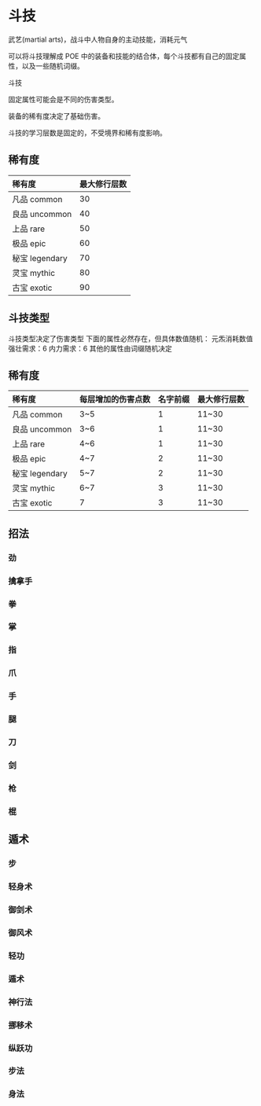 # 斗技

武艺(martial arts)，战斗中人物自身的主动技能，消耗元气

可以将斗技理解成 POE 中的装备和技能的结合体，每个斗技都有自己的固定属性，以及一些随机词缀。

斗技

固定属性可能会是不同的伤害类型。

装备的稀有度决定了基础伤害。

斗技的学习层数是固定的，不受境界和稀有度影响。

## 稀有度

| 稀有度         | 最大修行层数 |
| :------------- | :----------- |
| 凡品 common    | 30           |
| 良品 uncommon  | 40           |
| 上品 rare      | 50           |
| 极品 epic      | 60           |
| 秘宝 legendary | 70           |
| 灵宝 mythic    | 80           |
| 古宝 exotic    | 90           |

## 斗技类型

斗技类型决定了伤害类型
下面的属性必然存在，但具体数值随机：
元炁消耗数值
强壮需求：6
内力需求：6
其他的属性由词缀随机决定

## 稀有度

| 稀有度         | 每层增加的伤害点数 | 名字前缀 | 最大修行层数 |
| :------------- | :----------------- | :------- | :----------- |
| 凡品 common    | 3~5                | 1        | 11~30        |
| 良品 uncommon  | 3~6                | 1        | 11~30        |
| 上品 rare      | 4~6                | 1        | 11~30        |
| 极品 epic      | 4~7                | 2        | 11~30        |
| 秘宝 legendary | 5~7                | 2        | 11~30        |
| 灵宝 mythic    | 6~7                | 3        | 11~30        |
| 古宝 exotic    | 7                  | 3        | 11~30        |

## 招法

### 劲

### 擒拿手

### 拳

### 掌

### 指

### 爪

### 手

### 腿

### 刀

### 剑

### 枪

### 棍

## 遁术

### 步

### 轻身术

### 御剑术

### 御风术

### 轻功

### 遁术

### 神行法

### 挪移术

### 纵跃功

### 步法

### 身法
